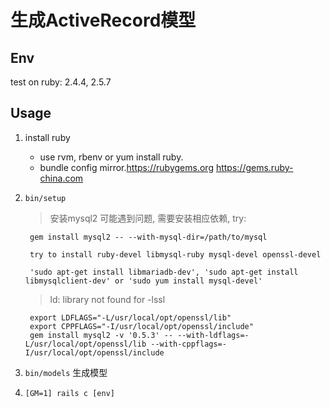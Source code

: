 生成ActiveRecord模型
======

## Env
test on ruby: 2.4.4, 2.5.7
## Usage

1. install ruby

    * use rvm, rbenv or yum install ruby.
    * bundle config mirror.https://rubygems.org https://gems.ruby-china.com

2. `bin/setup`
    > 安装mysql2 可能遇到问题, 需要安装相应依赖, try: 

        gem install mysql2 -- --with-mysql-dir=/path/to/mysql

        try to install ruby-devel libmysql-ruby mysql-devel openssl-devel

        'sudo apt-get install libmariadb-dev', 'sudo apt-get install libmysqlclient-dev' or 'sudo yum install mysql-devel'  

    > ld: library not found for -lssl  

        export LDFLAGS="-L/usr/local/opt/openssl/lib"  
        export CPPFLAGS="-I/usr/local/opt/openssl/include"
        gem install mysql2 -v '0.5.3' -- --with-ldflags=-L/usr/local/opt/openssl/lib --with-cppflags=-I/usr/local/opt/openssl/include

3. `bin/models` 生成模型

4. `[GM=1] rails c [env]`
